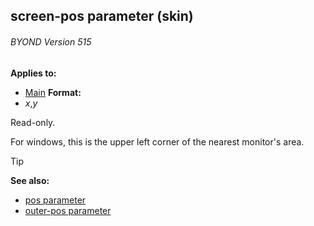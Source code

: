 ## screen-pos parameter (skin) 
###### BYOND Version 515


**Applies to:**
+   [Main](/ref/skin/control/main.md) 
**Format:**
+   *x*,*y*


Read-only. 

For windows, this is the upper left corner
of the nearest monitor\'s area.

> [!TIP] 
> **See also:**
> +   [pos parameter](/ref/skin/param/pos.md) 
> +   [outer-pos parameter](/ref/skin/param/outer-pos.md) 